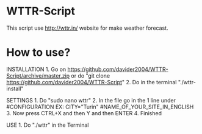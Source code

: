 # WTTR-Script
This script use http://wttr.in/ website for make weather forecast.

# How to use?

  INSTALLATION
    1. Go on https://github.com/davider2004/WTTR-Script/archive/master.zip or do "git clone https://github.com/davider2004/WTTR-Script"
    2. Do in the terminal "./wttr-install"
    
  SETTINGS
    1. Do "sudo nano wttr"
    2. In the file go in the 1 line under #CONFIGURATION
       EX:
         CITY="Turin" #NAME_OF_YOUR_SITE_IN_ENGLISH
    3. Now press CTRL+X and then Y and then ENTER
    4. Finished
    
  USE
    1. Do "./wttr" in the Terminal
